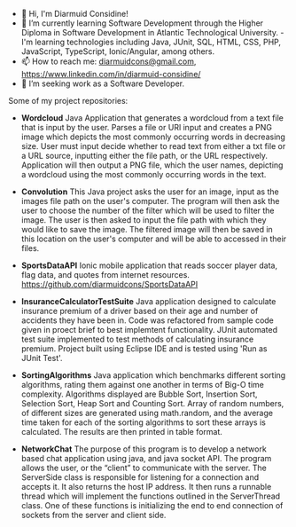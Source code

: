 - 👋 Hi, I'm Diarmuid Considine!
- 🌱 I’m currently learning Software Development through the Higher Diploma in Software Development in Atlantic Technological University. - I'm learning technologies including Java, JUnit, SQL, HTML, CSS, PHP, JavaScript, TypeScript, Ionic/Angular, among others.
- 📫 How to reach me: diarmuidcons@gmail.com, https://www.linkedin.com/in/diarmuid-considine/
- 💞️ I’m seeking work as a Software Developer.

Some of my project repositories:
 - **Wordcloud**
  Java Application that generates a wordcloud from a text file that is input by the user. Parses a file or URl input and creates a PNG image which depicts the most commonly occurring words in decreasing size. User must input decide whether to read text from either a txt file or a URL source, inputting either the file path, or the URL respectively. Application will then output a PNG file, which the user names, depicting a wordcloud using the most commonly occurring words in the text.
  
 - **Convolution**
  This Java project asks the user for an image, input as the images file path on the user's computer. The program will then ask the user to choose the number of the filter which will be used to filter the image. The user is then asked to input the file path with which they would like to save the image. The filtered image will then be saved in this location on the user's computer and will be able to accessed in their files.
  
 - **SportsDataAPI**
  Ionic mobile application that reads soccer player data, flag data, and quotes from internet resources.
  https://github.com/diarmuidcons/SportsDataAPI
  
 - **InsuranceCalculatorTestSuite**
  Java application designed to calculate insurance premium of a driver based on their age and number of accidents they have been in. Code was refactored from sample code given in proect brief to best implemtent functionality. JUnit automated test suite implemented to test methods of calculating insurance premium. Project built using Eclipse IDE and is tested using 'Run as JUnit Test'.
  
 - **SortingAlgorithms**
  Java application which benchmarks different sorting algorithms, rating them against one another in terms of Big-O time complexity. Algorithms displayed are Bubble Sort, Insertion Sort, Selection Sort, Heap Sort and Counting Sort. Array of random numbers, of different sizes are generated using math.random, and the average time taken for each of the sorting algorithms to sort these arrays is calculated. The results are then printed in table format.
  
 - **NetworkChat**
  The purpose of this program is to develop a network based chat application using java, and java socket API. The program allows the user, or the “client” to communicate with the server. The ServerSide class is responsible for listening for a connection and accepts it. It also returns the host IP address. It then runs a runnable thread which will implement the functions outlined in the ServerThread class. One of these functions is initializing the end to end connection of sockets from the server and client side.
